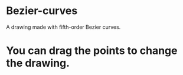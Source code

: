# Bezier-curves
A drawing made with fifth-order Bezier curves.
# You can drag the points to change the drawing.

